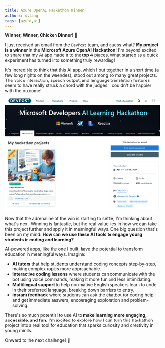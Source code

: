 ```yaml
---
title: Azure OpenAI Hackathon Winner
authors: qkfang
tags: [azure,ai]
---
```


**Winner, Winner, Chicken Dinner! 🎉**

I just received an email from the `DevPost` team, and guess what? **My project is a winner** in the **Microsoft Azure OpenAI Hackathon**! I'm beyond excited to share that my AI app made it to the **top 4** places. What started as a quick experiment has turned into something truly rewarding!

It's incredible to think that this AI app, which I put together in a short time (a few long nights on the weendes), stood out among so many great projects. The voice interaction, speech output, and language translation features seem to have really struck a chord with the judges. I couldn't be happier with the outcome!

![alt text](images/azure-openai-hackathon-winner.png)

Now that the adrenaline of the win is starting to settle, I'm thinking about what's next. Winning is fantastic, but the real value lies in how we can take this project further and apply it in meaningful ways. One big question that's been on my mind: **How can we use these AI tools to engage young students in coding and learning?**

AI-powered apps, like the one I built, have the potential to transform education in meaningful ways. Imagine:

- **AI tutors** that help students understand coding concepts step-by-step, making complex topics more approachable.
- **Interactive coding lessons** where students can communicate with the bot using voice commands, making it more fun and less intimidating.
- **Multilingual support** to help non-native English speakers learn to code in their preferred language, breaking down barriers to entry.
- **Instant feedback** where students can ask the chatbot for coding help and get immediate answers, encouraging exploration and problem-solving.

There's so much potential to use AI to **make learning more engaging, accessible, and fun**. I'm excited to explore how I can turn this hackathon project into a real tool for education that sparks curiosity and creativity in young minds.

Onward to the next challenge! 🎉